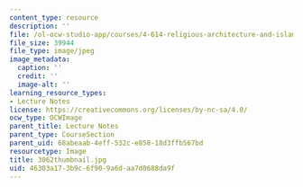 ```yaml
---
content_type: resource
description: ''
file: /ol-ocw-studio-app/courses/4-614-religious-architecture-and-islamic-cultures-fall-2002/46303a173b9c6f909a6daa7d0688da9f_3062thumbnail.jpg
file_size: 39944
file_type: image/jpeg
image_metadata:
  caption: ''
  credit: ''
  image-alt: ''
learning_resource_types:
- Lecture Notes
license: https://creativecommons.org/licenses/by-nc-sa/4.0/
ocw_type: OCWImage
parent_title: Lecture Notes
parent_type: CourseSection
parent_uid: 68abeaab-4eff-532c-e858-18d3ffb567bd
resourcetype: Image
title: 3062thumbnail.jpg
uid: 46303a17-3b9c-6f90-9a6d-aa7d0688da9f
---
```

